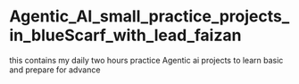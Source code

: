 # Agentic_AI_small_practice_projects_in_blueScarf_with_lead_faizan
this contains my daily two hours practice Agentic ai projects to learn basic and prepare for advance
